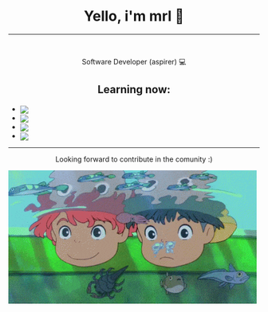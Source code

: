 
<h1 align = 'center'> Yello, i'm mrl 👋 </h1>

<hr>

<br>
<p align = 'center'>Software Developer (aspirer) 💻 </p>

<h2 align = 'center'>Learning now:</h2>


<ul>
    <li> <img align = 'center' src = "https://img.shields.io/badge/HTML5-E34F26?style=for-the-badge&logo=html5&logoColor=white">
    </li>
    <li> <img align = 'center' src = "https://img.shields.io/badge/CSS3-1572B6?style=for-the-badge&logo=css3&logoColor=white"> </li>
    <li><img align = 'center' src = "https://img.shields.io/badge/Python-14354C?style=for-the-badge&logo=python&logoColor=white"> </li>
    <li><img align = 'center' src = "https://img.shields.io/badge/JavaScript-F7DF1E?style=for-the-badge&logo=javascript&logoColor=black">
 </li>
</ul>

<hr>

<p align = 'center'>Looking forward to contribute in the comunity :)</p>

<img align = 'center' src = "ponyo.gif">




<!--
**murilosoarez/murilosoarez** is a ✨ _special_ ✨ repository because its `README.md` (this file) appears on your GitHub profile.

Here are some ideas to get you started:

- 🔭 I’m currently working on ...
- 🌱 I’m currently learning ...
- 👯 I’m looking to collaborate on ...
- 🤔 I’m looking for help with ...
- 💬 Ask me about ...
- 📫 How to reach me: ...
- 😄 Pronouns: ...
- ⚡ Fun fact: ...
-->
